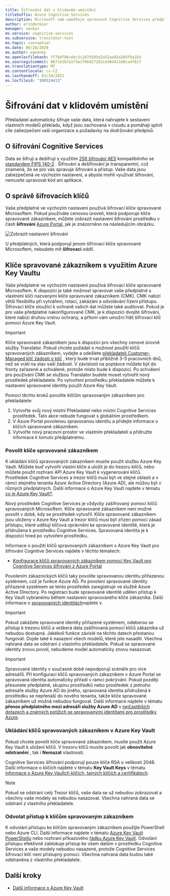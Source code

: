 ```yaml
---
title: Šifrování dat v klidovém umístění
titleSuffix: Azure Cognitive Services
description: Microsoft vám umožňuje spravovat Cognitive Services předplatná s vlastními klíči nazývanými Customer Customer Key (CMK). Tento článek obsahuje informace o šifrování dat v klidovém umístění pro překladatele a o tom, jak povolit a spravovat CMK.
author: erindormier
manager: venkyv
ms.service: cognitive-services
ms.subservice: translator-text
ms.topic: conceptual
ms.date: 08/28/2020
ms.author: egeaney
ms.openlocfilehash: ff7b9f86cebc3c2479105d2a52aa92a265f8a1b3
ms.sourcegitcommit: 867cb1b7a1f3a1f0b427282c648d411d0ca4f81f
ms.translationtype: MT
ms.contentlocale: cs-CZ
ms.lasthandoff: 03/19/2021
ms.locfileid: "100524413"
---
```

# <a name="translator-encryption-of-data-at-rest"></a>Šifrování dat v klidovém umístění

Překladatel automaticky šifruje vaše data, která nahrajete k sestavení vlastních modelů překladu, když jsou zachovaná v cloudu a pomáhají splnit cíle zabezpečení vaší organizace a požadavky na dodržování předpisů.

## <a name="about-cognitive-services-encryption"></a>O šifrování Cognitive Services

Data se šifrují a dešifrují s využitím [256 šifrování AES](https://en.wikipedia.org/wiki/Advanced_Encryption_Standard) kompatibilního se [standardem FIPS 140-2](https://en.wikipedia.org/wiki/FIPS_140-2) . Šifrování a dešifrování je transparentní, což znamená, že se pro vás spravuje šifrování a přístup. Vaše data jsou zabezpečená ve výchozím nastavení, a abyste mohli využívat šifrování, nemusíte upravovat kód ani aplikace.

## <a name="about-encryption-key-management"></a>O správě šifrovacích klíčů

Vaše předplatné ve výchozím nastavení používá šifrovací klíče spravované Microsoftem. Pokud používáte cenovou úroveň, která podporuje klíče spravované zákazníkem, můžete zobrazit nastavení šifrování prostředku v části **šifrování** [Azure Portal](https://portal.azure.com), jak je znázorněno na následujícím obrázku.

![Zobrazit nastavení šifrování](../media/cognitive-services-encryption/encryptionblade.png)

U předplatných, která podporují jenom šifrovací klíče spravované Microsoftem, nebudete mít **šifrovací** oddíl.

## <a name="customer-managed-keys-with-azure-key-vault"></a>Klíče spravované zákazníkem s využitím Azure Key Vaultu

Vaše předplatné ve výchozím nastavení používá šifrovací klíče spravované Microsoftem. K dispozici je také možnost spravovat vaše předplatné s vlastními klíči nazvanými klíče spravované zákazníkem (CMK). CMK nabízí větší flexibilitu při vytváření, rotaci, zakázání a odvolávání řízení přístupu. Šifrovací klíče sloužící k ochraně vašich dat můžete také auditovat. Pokud je pro vaše předplatné nakonfigurované CMK, je k dispozici dvojité šifrování, které nabízí druhou vrstvu ochrany, a přitom vám umožní řídit šifrovací klíč pomocí Azure Key Vault.

> [!IMPORTANT]
> Klíče spravované zákazníkem jsou k dispozici pro všechny cenové úrovně služby Translator. Pokud chcete požádat o možnost použití klíčů spravovaných zákazníkem, vydejte a odešlete [překladateli Customer-Managed klíč žádosti o klíč](https://aka.ms/cogsvc-cmk) , který bude trvat přibližně 3-5 pracovních dnů, než se vrátí na stav vaší žádosti. V závislosti na poptávce můžete být do fronty zařazené a schválené, protože místo bude k dispozici. Po schválení pro používání CMK se službou Translator budete muset vytvořit nový prostředek překladatele. Po vytvoření prostředku překladatele můžete k nastavení spravované identity použít Azure Key Vault.

Pomocí těchto kroků povolíte klíčům spravovaným zákazníkem pro překladatele:

1. Vytvořte svůj nový místní Překladatel nebo místní Cognitive Services prostředek. Tato akce nebude fungovat s globálním prostředkem.
2. V Azure Portal povolenou spravovanou identitu a přidejte informace o klíčích spravované zákazníkem.
3. Vytvořte nový pracovní prostor ve vlastním překladateli a přidružte informace k tomuto předplatnému.

### <a name="enable-customer-managed-keys"></a>Povolit klíče spravované zákazníkem

K ukládání klíčů spravovaných zákazníkem musíte použít službu Azure Key Vault. Můžete buď vytvořit vlastní klíče a uložit je do trezoru klíčů, nebo můžete použít rozhraní API Azure Key Vault k vygenerování klíčů. Prostředek Cognitive Services a trezor klíčů musí být ve stejné oblasti a v rámci stejného tenanta Azure Active Directory (Azure AD), ale můžou být v různých předplatných. Další informace o Azure Key Vault najdete v tématu [co je Azure Key Vault?](../../key-vault/general/overview.md).

Nový prostředek Cognitive Services je vždycky zašifrovaný pomocí klíčů spravovaných Microsoftem. Klíče spravované zákazníkem není možné povolit v době, kdy se prostředek vytvořil. Klíče spravované zákazníkem jsou uloženy v Azure Key Vault a trezor klíčů musí být zřízen pomocí zásad přístupu, které udělují klíčová oprávnění ke spravované identitě, která je přidružena k prostředku Cognitive Services. Spravovaná identita je k dispozici hned po vytvoření prostředku.

Informace o použití klíčů spravovaných zákazníkem s Azure Key Vault pro šifrování Cognitive Services najdete v těchto tématech:

- [Konfigurace klíčů spravovaných zákazníkem pomocí Key Vault pro Cognitive Services šifrování z Azure Portal](../Encryption/cognitive-services-encryption-keys-portal.md)

Povolením zákaznických klíčů taky povolíte spravovanou identitu přiřazenou systémem, což je funkce Azure AD. Po povolení spravované identity přiřazené systémem se tento prostředek zaregistruje ve službě Azure Active Directory. Po registraci bude spravované identitě udělen přístup k Key Vault vybranému během nastavení spravovaného klíče zákazníka. Další informace o [spravovaných identitách](../../active-directory/managed-identities-azure-resources/overview.md)najdete v.

> [!IMPORTANT]
> Pokud zakážete spravované identity přiřazené systémem, odeberou se přístup k trezoru klíčů a veškerá data zašifrovaná pomocí klíčů zákazníka už nebudou dostupná. Jakékoli funkce závislé na těchto datech přestanou fungovat. Dojde také k nasazení všech modelů, které jste nasadili. Všechna nahraná data se odstraní z vlastního překladatele. Pokud se spravované identity znovu povolí, nebudeme model automaticky znovu nasazovat.

> [!IMPORTANT]
> Spravované identity v současné době nepodporují scénáře pro více adresářů. Při konfiguraci klíčů spravovaných zákazníkem v Azure Portal se spravovaná identita automaticky přiřadí v rámci pokrývání. Pokud později přesunete předplatné, skupinu prostředků nebo prostředek z jednoho adresáře služby Azure AD do jiného, spravovaná identita přidružená k prostředku se nepřenáší do nového tenanta, takže klíče spravované zákazníkem už možná nebudou fungovat. Další informace najdete v tématu **přenos předplatného mezi adresáři služby Azure AD** v [nejčastějších dotazech a známých potížích se spravovanými identitami pro prostředky Azure](../../active-directory/managed-identities-azure-resources/known-issues.md#transferring-a-subscription-between-azure-ad-directories).  

### <a name="store-customer-managed-keys-in-azure-key-vault"></a>Ukládání klíčů spravovaných zákazníkem v Azure Key Vault

Pokud chcete povolit klíče spravované zákazníkem, musíte použít Azure Key Vault k uložení klíčů. V trezoru klíčů musíte povolit jak **obnovitelné odstranění** , tak i **Nemazat** vlastnosti.

Cognitive Services šifrování podporují pouze klíče RSA o velikosti 2048. Další informace o klíčích najdete v tématu **Key Vault Keys** v tématu [informace o Azure Key Vaultch klíčích, tajných klíčích a certifikátech](../../key-vault/general/about-keys-secrets-certificates.md).

> [!NOTE]
> Pokud se odstraní celý Trezor klíčů, vaše data se už nebudou zobrazovat a všechny vaše modely se nebudou nasazovat. Všechna nahraná data se odstraní z vlastního překladatele. 

### <a name="revoke-access-to-customer-managed-keys"></a>Odvolat přístup k klíčům spravovaným zákazníkem

K odvolání přístupu ke klíčům spravovaným zákazníkem použijte PowerShell nebo Azure CLI. Další informace najdete v tématu [Azure Key Vault PowerShellu](/powershell/module/az.keyvault//) nebo rozhraní příkazového [řádku Azure Key Vault](/cli/azure/keyvault). Odvolání přístupu efektivně zablokuje přístup ke všem datům v prostředku Cognitive Services a vaše modely nebudou nasazené, protože Cognitive Services šifrovací klíč není přístupný pomocí. Všechna nahraná data budou také odstraněna z vlastního překladatele.


## <a name="next-steps"></a>Další kroky

* [Další informace o Azure Key Vault](../../key-vault/general/overview.md)
